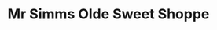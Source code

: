 ---
title: "Mr Simms Olde Sweet Shoppe"
url: /eltham/mr-simms-olde-sweet-shoppe/
shop: confectionery
---
